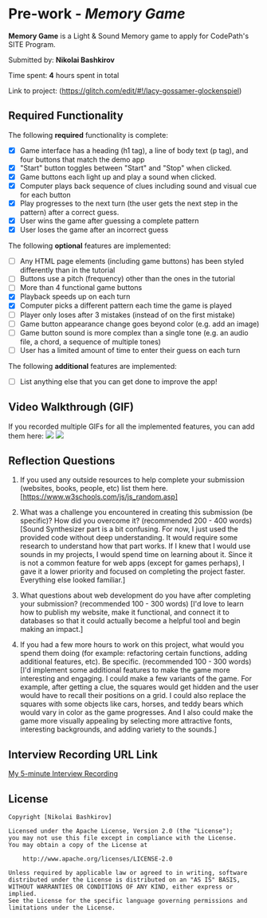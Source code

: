 # Pre-work - *Memory Game*

**Memory Game** is a Light & Sound Memory game to apply for CodePath's SITE Program. 

Submitted by: **Nikolai Bashkirov**

Time spent: **4** hours spent in total

Link to project: (https://glitch.com/edit/#!/lacy-gossamer-glockenspiel)

## Required Functionality

The following **required** functionality is complete:

* [x] Game interface has a heading (h1 tag), a line of body text (p tag), and four buttons that match the demo app
* [x] "Start" button toggles between "Start" and "Stop" when clicked. 
* [x] Game buttons each light up and play a sound when clicked. 
* [x] Computer plays back sequence of clues including sound and visual cue for each button
* [x] Play progresses to the next turn (the user gets the next step in the pattern) after a correct guess. 
* [x] User wins the game after guessing a complete pattern
* [x] User loses the game after an incorrect guess

The following **optional** features are implemented:

* [ ] Any HTML page elements (including game buttons) has been styled differently than in the tutorial
* [ ] Buttons use a pitch (frequency) other than the ones in the tutorial
* [ ] More than 4 functional game buttons
* [x] Playback speeds up on each turn
* [x] Computer picks a different pattern each time the game is played
* [ ] Player only loses after 3 mistakes (instead of on the first mistake)
* [ ] Game button appearance change goes beyond color (e.g. add an image)
* [ ] Game button sound is more complex than a single tone (e.g. an audio file, a chord, a sequence of multiple tones)
* [ ] User has a limited amount of time to enter their guess on each turn

The following **additional** features are implemented:

- [ ] List anything else that you can get done to improve the app!

## Video Walkthrough (GIF)

If you recorded multiple GIFs for all the implemented features, you can add them here:
![](http://g.recordit.co/LtoAMAlBsk.gif)
![](http://g.recordit.co/47rzl42Bc7.gif)

## Reflection Questions
1. If you used any outside resources to help complete your submission (websites, books, people, etc) list them here. 
[https://www.w3schools.com/js/js_random.asp]

2. What was a challenge you encountered in creating this submission (be specific)? How did you overcome it? (recommended 200 - 400 words) 
[Sound Synthesizer part is a bit confusing. For now, I just used the provided code without deep understanding. It would require some research to understand how that part works. If I knew that I would use sounds in my projects, I would spend time on learning about it. Since it is not a common feature for web apps (except for games perhaps), I gave it a lower priority and focused on completing the project faster. Everything else looked familiar.]

3. What questions about web development do you have after completing your submission? (recommended 100 - 300 words) 
[I'd love to learn how to publish my website, make it functional, and connect it to databases so that it could actually become a helpful tool and begin making an impact.]

4. If you had a few more hours to work on this project, what would you spend them doing (for example: refactoring certain functions, adding additional features, etc). Be specific. (recommended 100 - 300 words) 
[I'd implement some additional features to make the game more interesting and engaging. I could make a few variants of the game. For example, after getting a clue, the squares would get hidden and the user would have to recall their positions on a grid. I could also replace the squares with some objects like cars, horses, and teddy bears which would vary in color as the game progresses. And I also could make the game more visually appealing by selecting more attractive fonts, interesting backgrounds, and adding variety to the sounds.]



## Interview Recording URL Link

[My 5-minute Interview Recording](https://www.loom.com/share/64bbce8fb781404eb18f1c82a3d54f0e)


## License

    Copyright [Nikolai Bashkirov]

    Licensed under the Apache License, Version 2.0 (the "License");
    you may not use this file except in compliance with the License.
    You may obtain a copy of the License at

        http://www.apache.org/licenses/LICENSE-2.0

    Unless required by applicable law or agreed to in writing, software
    distributed under the License is distributed on an "AS IS" BASIS,
    WITHOUT WARRANTIES OR CONDITIONS OF ANY KIND, either express or implied.
    See the License for the specific language governing permissions and
    limitations under the License.
